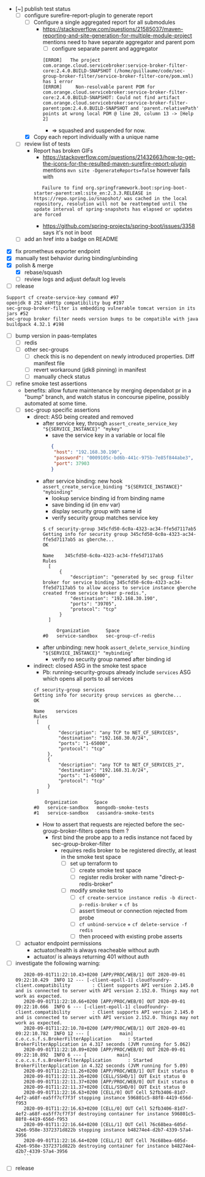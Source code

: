 * [~] publish test status
   * [ ] configure surefire-report-plugin to generate report
      * [ ] Configure a single aggregated report for all submodules
         * https://stackoverflow.com/questions/21585037/maven-reporting-and-site-generation-for-multiple-module-project mentions need to have separate aggregator and parent pom
            * [ ] configure separate parent and aggregator
            ```
           [ERROR]   The project com.orange.cloud.servicebroker:service-broker-filter-core:2.4.0.BUILD-SNAPSHOT (/home/guillaume/code/sec-group-broker-filter/service-broker-filter-core/pom.xml) has 1 error
           [ERROR]     Non-resolvable parent POM for com.orange.cloud.servicebroker:service-broker-filter-core:2.4.0.BUILD-SNAPSHOT: Could not find artifact com.orange.cloud.servicebroker:service-broker-filter-parent:pom:2.4.0.BUILD-SNAPSHOT and 'parent.relativePath' points at wrong local POM @ line 20, column 13 -> [Help 2]
            ```
           * => squashed and suspended for now.
      * [x] Copy each report individually with a unique name
   * [ ] review list of tests
      * Report has broken GIFs
         * https://stackoverflow.com/questions/21432663/how-to-get-the-icons-for-the-resulted-maven-surefire-report-plugin mentions `mvn site -DgenerateReports=false` however fails with 
         ``` 
            Failure to find org.springframework.boot:spring-boot-starter-parent:xml:site_en:2.3.3.RELEASE in https://repo.spring.io/snapshot/ was cached in the local repository, resolution will not be reattempted until the update interval of spring-snapshots has elapsed or updates are forced
         ```
           * https://github.com/spring-projects/spring-boot/issues/3358 says it's not in boot
   * [ ] add an href into a badge on README
   
* [x] fix prometheus exporter endpoint
* [x] manually test behavior during binding/unbinding
* [x] polish & merge
   * [x] rebase/squash
   * [ ] review logs and adjust default log levels
* [ ] release
```
Support cf create-service-key command #97
openjdk 8 252 okHttp compatibility bug #197
sec-group-broker-filter is embedding vulnerable tomcat version in its jars #52
sec-group broker filter needs version bumps to be compatible with java buildpack 4.32.1 #198
```
* [ ] bump version in paas-templates
   * [ ] redis
   * [ ] other sec-groups
      * [ ] check this is no dependent on newly introduced properties. Diff manifest file
      * [ ] revert workaround (jdk8 pinning) in manifest
      * [ ] manually check status
* [ ] refine smoke test assertions
    * benefits: allow future maintenance by merging dependabot pr in a "bump" branch, and watch status in concourse pipeline, possibly automated at some time.
    * [ ] sec-group specific assertions
        * direct: ASG being created and removed
           * after service key, through `assert_create_service_key "${SERVICE_INSTANCE}" "mykey"`
              * save the service key in a variable or local file
              ```json
                 {
                  "host": "192.168.30.190",
                  "password": "0009105c-bd6b-441c-975b-7e85f844abe3",
                  "port": 37903
                 }
              ```
           * after service binding: new hook `assert_create_service_binding "${SERVICE_INSTANCE}" "mybinding"`
               * lookup service binding id from binding name
               * save binding id (in env var)
               * display security group with same id
               * verify security group matches service key
              ```
              $ cf security-group 345cfd50-6c0a-4323-ac34-ffe5d7117ab5
              Getting info for security group 345cfd50-6c0a-4323-ac34-ffe5d7117ab5 as gberche...
              OK
                      
              Name    345cfd50-6c0a-4323-ac34-ffe5d7117ab5
              Rules
                [
                    {
                        "description": "generated by sec group filter broker for service binding 345cfd50-6c0a-4323-ac34-ffe5d7117ab5 to allow access to service instance gberche created from service broker p-redis.",
                        "destination": "192.168.30.190",
                        "ports": "39705",
                        "protocol": "tcp"
                    }
                ]
              
                   Organization      Space
              #0   service-sandbox   sec-group-cf-redis
              ```
           * after unbinding: new hook `assert_delete_service_binding "${SERVICE_INSTANCE}" "mybinding"`
              * verify no security group named after binding id
        * indirect: closed ASG in the smoke test space
           * Pb: running-security-groups already include `services` ASG which opens all ports to all services
           ```
          cf security-group services
          Getting info for security group services as gberche...
          OK
                  
          Name    services
          Rules
          	[
          		{
          			"description": "any TCP to NET_CF_SERVICES",
          			"destination": "192.168.30.0/24",
          			"ports": "1-65000",
          			"protocol": "tcp"
          		},
          		{
          			"description": "any TCP to NET_CF_SERVICES_2",
          			"destination": "192.168.31.0/24",
          			"ports": "1-65000",
          			"protocol": "tcp"
          		}
          	]
          
               Organization      Space
          #0   service-sandbox   mongodb-smoke-tests
          #1   service-sandbox   cassandra-smoke-tests
 
           ```
          * How to assert that requests are rejected before the sec-group-broker-filters opens them ?
             * first bind the probe app to a redis instance not faced by sec-group-broker-filter
                * requires redis broker to be registered directly, at least in the smoke test space 
                   * [ ]  set up terraform to
                      * [ ] create smoke test space
                      * [ ] register redis broker with name "direct-p-redis-broker"
                   * [ ] modify smoke test to 
                      * [ ] `cf create-service instance redis -b direct-p-redis-broker` + `cf bs` 
                      * [ ] assert timeout or connection rejected from probe 
                      * [ ] `cf unbind-service` + `cf delete-service -f redis` 
                      * [ ] then proceed with existing probe asserts 
                      
    * [ ] actuator endpoint permissions
       * actuator/health is always reacheable without auth
       * actuator/ is always returning 401 without auth

          
                   
* [ ] investigate the following warning:
    ```
       2020-09-01T11:22:10.43+0200 [APP/PROC/WEB/1] OUT 2020-09-01 09:22:10.429  INFO 12 --- [-client-epoll-1] cloudfoundry-client.compatibility        : Client supports API version 2.145.0 and is connected to server with API version 2.152.0. Things may not work as expected.
       2020-09-01T11:22:10.66+0200 [APP/PROC/WEB/0] OUT 2020-09-01 09:22:10.666  INFO 6 --- [-client-epoll-1] cloudfoundry-client.compatibility        : Client supports API version 2.145.0 and is connected to server with API version 2.152.0. Things may not work as expected.
       2020-09-01T11:22:10.78+0200 [APP/PROC/WEB/1] OUT 2020-09-01 09:22:10.782  INFO 12 --- [           main] c.o.c.s.f.s.BrokerFilterApplication      : Started BrokerFilterApplication in 4.317 seconds (JVM running for 5.062)
       2020-09-01T11:22:10.89+0200 [APP/PROC/WEB/0] OUT 2020-09-01 09:22:10.892  INFO 6 --- [           main] c.o.c.s.f.s.BrokerFilterApplication      : Started BrokerFilterApplication in 4.322 seconds (JVM running for 5.09)
       2020-09-01T11:22:11.26+0200 [APP/PROC/WEB/1] OUT Exit status 0
       2020-09-01T11:22:11.26+0200 [CELL/SSHD/1] OUT Exit status 0
       2020-09-01T11:22:11.37+0200 [APP/PROC/WEB/0] OUT Exit status 0
       2020-09-01T11:22:11.37+0200 [CELL/SSHD/0] OUT Exit status 0
       2020-09-01T11:22:16.63+0200 [CELL/0] OUT Cell 52fb3406-81d7-4ef2-a68f-ea5ff7cf7f3f stopping instance 596801c5-88f8-4419-656d-f953
       2020-09-01T11:22:16.63+0200 [CELL/0] OUT Cell 52fb3406-81d7-4ef2-a68f-ea5ff7cf7f3f destroying container for instance 596801c5-88f8-4419-656d-f953
       2020-09-01T11:22:16.64+0200 [CELL/1] OUT Cell 76c68bea-605d-42e6-958e-3372371d822b stopping instance b48274e4-d2b7-4339-57a4-3956
       2020-09-01T11:22:16.64+0200 [CELL/1] OUT Cell 76c68bea-605d-42e6-958e-3372371d822b destroying container for instance b48274e4-d2b7-4339-57a4-3956
       ```

* [ ] release
